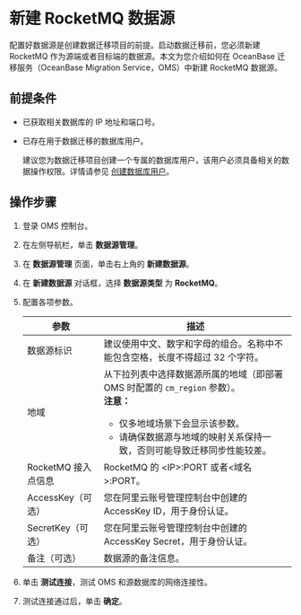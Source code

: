# 新建 RocketMQ 数据源

配置好数据源是创建数据迁移项目的前提。启动数据迁移前，您必须新建 RocketMQ 作为源端或者目标端的数据源。本文为您介绍如何在 OceanBase 迁移服务（OceanBase Migration Service，OMS）中新建 RocketMQ 数据源。

## 前提条件

* 已获取相关数据库的 IP 地址和端口号。

* 已存在用于数据迁移的数据库用户。

  建议您为数据迁移项目创建一个专属的数据库用户，该用户必须具备相关的数据操作权限。详情请参见 [创建数据库用户](../3.create-a-database-user.md)。
  
## 操作步骤

1. 登录 OMS 控制台。

2. 在左侧导航栏，单击 **数据源管理**。

3. 在 **数据源管理** 页面，单击右上角的 **新建数据源**。

4. 在 **新建数据源** 对话框，选择 **数据源类型** 为 **RocketMQ**。

5. 配置各项参数。

   |       参数       |                                                                                                                  描述                                                                                                                  |
   |----------------|--------------------------------------------------------------------------------------------------------------------------------------------------------------------------------------------------------------------------------------|
   | 数据源标识          | 建议使用中文、数字和字母的组合。名称中不能包含空格，长度不得超过 32 个字符。                                                                                                                                                         |
   | 地域             | 从下拉列表中选择数据源所属的地域（即部署 OMS 时配置的 `cm_region` 参数）。 <br>**注意：** <ul><li> 仅多地域场景下会显示该参数。   <li> 请确保数据源与地域的映射关系保持一致，否则可能导致迁移同步性能较差。 </ul>              |
   | RocketMQ 接入点信息 | RocketMQ 的 \<IP\>:PORT 或者\<域名\>:PORT。                                                                                                                                                                                                |
   | AccessKey（可选）  | 您在阿里云账号管理控制台中创建的 AccessKey ID，用于身份认证。                                                                                                                                                                                                |
   | SecretKey（可选）  | 您在阿里云账号管理控制台中创建的 AccessKey Secret，用于身份认证。                                                                                                                                                                                            |
   | 备注（可选）         | 数据源的备注信息。                                                                                                                                                                                                                            |

6. 单击 **测试连接**，测试 OMS 和源数据库的网络连接性。

7. 测试连接通过后，单击 **确定**。
